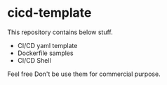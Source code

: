 # cicd-template
   
This repository contains below stuff.  
- CI/CD yaml template
- Dockerfile samples 
- CI/CD Shell 

Feel free 
Don't be use them for commercial purpose.   

